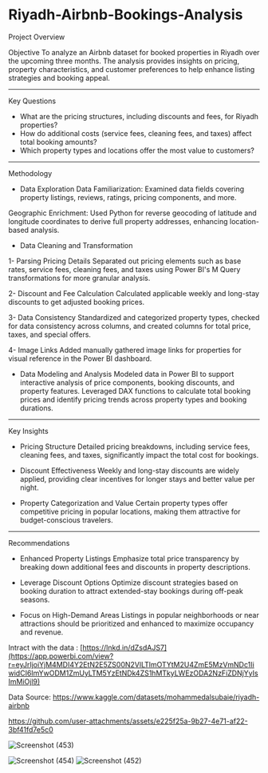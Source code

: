 # Riyadh-Airbnb-Bookings-Analysis

Project Overview

Objective
To analyze an Airbnb dataset for booked properties in Riyadh over the upcoming three months. The analysis provides insights on pricing, property characteristics, and customer preferences to help enhance listing strategies and booking appeal.

------------------------------------------------------------------------------------------------------------------

Key Questions

- What are the pricing structures, including discounts and fees, for Riyadh properties?
- How do additional costs (service fees, cleaning fees, and taxes) affect total booking amounts?
- Which property types and locations offer the most value to customers?

------------------------------------------------------------------------------------------------------------------

Methodology
- Data Exploration
Data Familiarization: Examined data fields covering property listings, reviews, ratings, pricing components, and more.

Geographic Enrichment: Used Python for reverse geocoding of latitude and longitude coordinates to derive full property addresses, enhancing location-based analysis.

- Data Cleaning and Transformation

1- Parsing Pricing Details
Separated out pricing elements such as base rates, service fees, cleaning fees, and taxes using Power BI's M Query transformations for more granular analysis.

2- Discount and Fee Calculation
Calculated applicable weekly and long-stay discounts to get adjusted booking prices.

3- Data Consistency
Standardized and categorized property types, checked for data consistency across columns, and created columns for total price, taxes, and special offers.

4- Image Links
Added manually gathered image links for properties for visual reference in the Power BI dashboard.

- Data Modeling and Analysis
Modeled data in Power BI to support interactive analysis of price components, booking discounts, and property features.
Leveraged DAX functions to calculate total booking prices and identify pricing trends across property types and booking durations.

------------------------------------------------------------------------------------------------------------------

Key Insights
- Pricing Structure
Detailed pricing breakdowns, including service fees, cleaning fees, and taxes, significantly impact the total cost for bookings.

- Discount Effectiveness
Weekly and long-stay discounts are widely applied, providing clear incentives for longer stays and better value per night.

- Property Categorization and Value
Certain property types offer competitive pricing in popular locations, making them attractive for budget-conscious travelers.

------------------------------------------------------------------------------------------------------------------

Recommendations
- Enhanced Property Listings
Emphasize total price transparency by breaking down additional fees and discounts in property descriptions.

- Leverage Discount Options
Optimize discount strategies based on booking duration to attract extended-stay bookings during off-peak seasons.

- Focus on High-Demand Areas
Listings in popular neighborhoods or near attractions should be prioritized and enhanced to maximize occupancy and revenue.


Intract with the data : [https://lnkd.in/dZsdAJS7](https://app.powerbi.com/view?r=eyJrIjoiYjM4MDI4Y2EtN2E5ZS00N2VlLTlmOTYtM2U4ZmE5MzVmNDc1IiwidCI6ImYwODM1ZmUyLTM5YzEtNDk4ZS1hMTkyLWEzODA2NzFiZDNjYyIsImMiOjl9)

Data Source: https://www.kaggle.com/datasets/mohammedalsubaie/riyadh-airbnb


https://github.com/user-attachments/assets/e225f25a-9b27-4e71-af22-3bf41fd7e5c0

![Screenshot (453)](https://github.com/user-attachments/assets/1c5db743-7b43-4d76-ad17-6aeadc71e65d)



![Screenshot (454)](https://github.com/user-attachments/assets/38b677cf-9fde-458e-b228-a36ab9f762a0)
![Screenshot (452)](https://github.com/user-attachments/assets/04dcf779-ebbd-4f7e-af07-8e9869272721)

